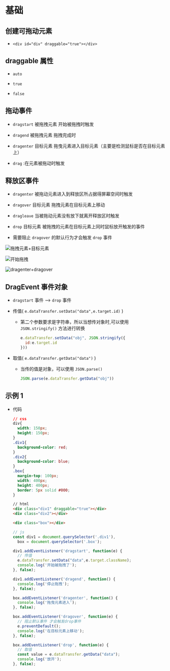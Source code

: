 # 基础

## 创建可拖动元素

+ `<div id="div" draggable="true"></div>`

## draggable 属性

+ `auto`

+ `true`

+ `false`

## 拖动事件

+ `dragstart` 被拖拽元素 开始被拖拽时触发

+ `dragend` 被拖拽元素 拖拽完成时

+ `dragenter` 目标元素 拖曳元素进入目标元素（主要是检测鼠标是否在目标元素上）

+ `drag` :在元素被拖动时触发

## 释放区事件

+ `dragenter` 被拖动元素进入到释放区所占据得屏幕空间时触发

+ `dragover` 目标元素 拖拽元素在目标元素上移动

+ `dragleave` 当被拖动元素没有放下就离开释放区时触发

+ `drop` 目标元素 被拖拽的元素在目标元素上同时鼠标放开触发的事件

+ 需要阻止 `dragover` 的默认行为才会触发 `drop` 事件

![拖拽元素+目标元素](image/拖拽元素+目标元素.png "拖拽元素+目标元素")

![开始拖拽](image/开始拖拽.png "开始拖拽")

![dragenter+dragover](image/dragenter+dragover.png "dragenter+dragover")

## DragEvent 事件对象

+ `dragstart` 事件 --> `drop` 事件

+ 传值( `e.dataTransfer.setData("data",e.target.id)` )

  + 第二个参数要求是字符串，所以当想传对象时,可以使用 `JSON.stringify()` 方法进行转换

    ```js
    e.dataTransfer.setData("obj", JSON.stringify({
      id:e.target.id
    }))
    ```

+ 取值( `e.dataTransfer.getData("data")` )

  + 当传的值是对象，可以使用 `JSON.parse()`

    ```js
    JSON.parse(e.dataTransfer.getData("obj"))
    ```

## 示例 1

+ 代码

    ```css
    // css
    div{
      width: 150px;
      height: 150px;
    }
    .div1{
      background-color: red;
    }
    .div2{
      background-color: blue;
    }
    .box{
      margin-top: 100px;
      width: 400px;
      height: 400px;
      border: 5px solid #000;
    }
    ```

    ```html
    // html
    <div class="div1" draggable="true"></div>
    <div class="div2"></div>

    <div class="box"></div>
    ```

    ```js
    // js
    const div1 = document.querySelector('.div1'),
      box = document.querySelector('.box');

    div1.addEventListener('dragstart', function(e) {
      // 传值
      e.dataTransfer.setData("data",e.target.className);
      console.log('开始被拖拽了');
    }, false);

    div1.addEventListener('dragend', function() {
      console.log('停止拖拽');
    }, false);

    box.addEventListener('dragenter', function() {
      console.log('拖曳元素进入');
    }, false);

    box.addEventListener('dragover', function(e) {
      // 阻止默认事件 才会触发drop事件
      e.preventDefault();
      console.log('在目标元素上移动');
    }, false);

    box.addEventListener('drop', function(e) {
      // 取值
      const value = e.dataTransfer.getData("data");
      console.log('放开');
    }, false);
    ```
